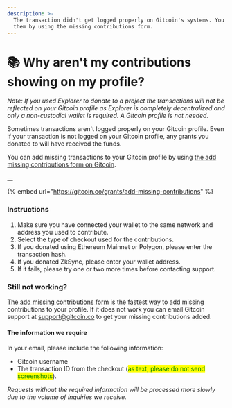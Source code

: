 ```yaml
---
description: >-
  The transaction didn't get logged properly on Gitcoin's systems. You can add
  them by using the missing contributions form.
---
```


# 📚 Why aren't my contributions showing on my profile?

_Note: If you used Explorer to donate to a project the transactions will not be reflected on your Gitcoin profile as Explorer is completely decentralized and only a non-custodial wallet is required. A Gitcoin profile is not needed._

Sometimes transactions aren't logged properly on your Gitcoin profile. Even if your transaction is not logged on your Gitcoin profile, any grants you donated to will have received the funds.&#x20;

You can add missing transactions to your Gitcoin profile by using [the add missing contributions form on Gitcoin](https://gitcoin.co/grants/add-missing-contributions).

__

{% embed url="https://gitcoin.co/grants/add-missing-contributions" %}

### Instructions

1. Make sure you have connected your wallet to the same network and address you used to contribute.
2. Select the type of checkout used for the contributions.
3. If you donated using Ethereum Mainnet or Polygon, please enter the transaction hash.
4. If you donated ZkSync, please enter your wallet address.
5. If it fails, please try one or two more times before contacting support.

### Still not working?

[The add missing contributions form](https://gitcoin.co/grants/add-missing-contributions) is the fastest way to add missing contributions to your profile. If it does not work you can email Gitcoin support at [support@gitcoin.co](mailto:support@gitcoin.co) to get your missing contributions added.

#### The information we require

In your email, please include the following information:

* Gitcoin username
* The transaction ID from the checkout (<mark style="color:green;">as text, please do not send screenshots</mark>).

_Requests without the required information will be processed more slowly due to the volume of inquiries we receive._







